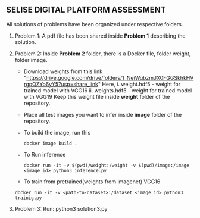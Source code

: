 ## SELISE DIGITAL PLATFORM ASSESSMENT

All solutions of problems have been organized under respective folders.
1. Problem 1:
	A pdf file has been shared inside **Problem 1** describing the solution.
	
2. Problem 2:
	Inside **Problem 2** folder, there is a Docker file, folder weight, folder image.
	- Download weights from this link 
	"https://drive.google.com/drive/folders/1_NeiWqbzmJX0FGGSkhkHVrgpQZYo6yY5?usp=share_link"
	Here, 
			i. weight.hdf5 - weight for trained model with VGG16
			ii. weights.hdf5 - weight for trained model with VGG19
	Keep this weight file inside **weight** folder of the repository.
	- Place all test images you want to infer inside **image** folder of the repository.
	
	- To build the image, run this
		```
		docker image build .
		```
	- To Run inference
		```
		docker run -it -v $(pwd)/weight:/weight -v $(pwd)/image:/image <image_id> python3 inference.py 
		```
	- To train from pretrained(weights from imagenet) VGG16
	```
	docker run -it -v <path-to-dataset>:/dataset <image_id> python3 trainig.py
	```
3. Problem 3:
	Run: python3 solution3.py




